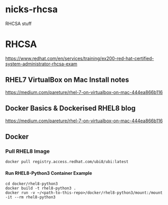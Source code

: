 # nicks-rhcsa
RHCSA stuff

# RHCSA
https://www.redhat.com/en/services/training/ex200-red-hat-certified-system-administrator-rhcsa-exam

## RHEL7 VirtualBox on Mac Install notes
https://medium.com/pareture/rhel-7-on-virtualbox-on-mac-444ea866b116

## Docker Basics & Dockerised RHEL8 blog
https://medium.com/pareture/rhel-7-on-virtualbox-on-mac-444ea866b116

## Docker

### Pull RHEL8 Image
```
docker pull registry.access.redhat.com/ubi8/ubi:latest
```

#### Run RHEL8-Python3 Container Example
```
cd docker/rhel8-python3
docker build -t rhel8-python3 .
docker run -v ~/<path-to-this-repo>/docker/rhel8-python3/mount:/mount -it --rm rhel8-python3
```





